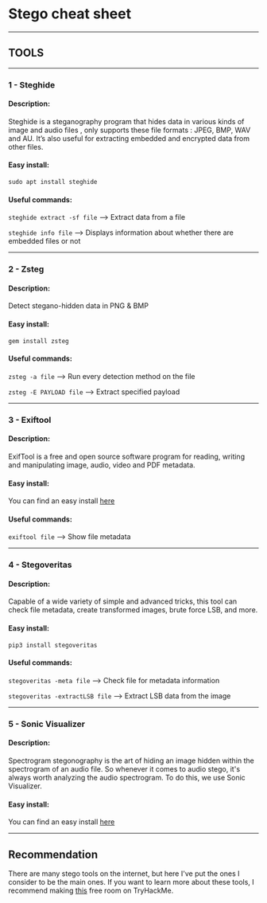 # **Stego cheat sheet**
***

## **TOOLS**
***

### 1 - Steghide

#### **Description:**

Steghide is a steganography program that hides data in various kinds of image and audio files , only supports these file formats : JPEG, BMP, WAV and AU. It’s also useful for extracting embedded and encrypted data from other files.

#### **Easy install:**

`sudo apt install steghide`

#### **Useful commands:**

`steghide extract -sf file` --> Extract data from a file

`steghide info file` --> Displays information about whether there are embedded files or not
***

### 2 - Zsteg

#### **Description:**

Detect stegano-hidden data in PNG & BMP

#### **Easy install:**

`gem install zsteg`

#### **Useful commands:**

`zsteg -a file` --> Run every detection method on the file

`zsteg -E PAYLOAD file` --> Extract specified payload
***

### 3 - Exiftool

#### **Description:**

ExifTool is a free and open source software program for reading, writing and manipulating image, audio, video and PDF metadata.

#### **Easy install:**

You can find an easy install [here](https://exiftool.org/install.html)

#### **Useful commands:**

`exiftool file` --> Show file metadata
***

### 4 - Stegoveritas

#### **Description:**

Capable of a wide variety of simple and advanced tricks, this tool can check file metadata, create transformed images, brute force LSB, and more.

#### **Easy install:**

`pip3 install stegoveritas`

#### **Useful commands:**

`stegoveritas -meta file` --> Check file for metadata information

`stegoveritas -extractLSB file` --> Extract LSB data from the image
***

### 5 - Sonic Visualizer

#### **Description:**

Spectrogram stegonography is the art of hiding an image hidden within the spectrogram of an audio file. So whenever it comes to audio stego, it's always worth analyzing the audio spectrogram. To do this, we use Sonic Visualizer.

#### **Easy install:**

You can find an easy install [here](https://www.sonicvisualiser.org/download.html)
***

## Recommendation

There are many stego tools on the internet, but here I've put the ones I consider to be the main ones. If you want to learn more about these tools, I recommend making [this](https://tryhackme.com/room/ccstego) free room on TryHackMe. 
